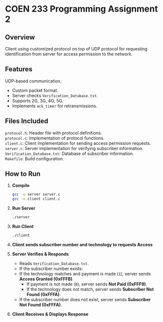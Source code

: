 


# COEN 233 Programming Assignment 2


## Overview

Client using customized protocol on top of UDP protocol for requesting identification from server for access permission to the network.

## Features

   UDP-based communication.
-   Custom packet format.
-   Server checks `Verification_Database.txt`.
-   Supports 2G, 3G, 4G, 5G.
-   Implements `ack_timer` for retransmissions.

 

## Files Included

`protocol.h`: Header file with protocol definitions. <br>
`protocol.c`: Implementation of protocol functions. <br>
`client.c`: Client implementation for sending access permission requests. <br>
`server.c`: Server implementation for verifying subscriber information. <br>
`Verification_Database.txt`: Database of subscriber information. <br>
`Makefile`: Build configuration.<br>





## How to Run

1.  **Compile**
    
    ```sh
    gcc -o server server.c
    gcc -o client client.c
    
    ```
    
2.  **Run Server**
    
    ```sh
    ./server
    
    ```
    
3.  **Run Client**
    
    ```sh
    ./client
    
    ```
    
4. **Client sends subscriber number and technology to requests Access**
    
5.  **Server Verifies & Responds**
    -   Reads `Verification_Database.txt`.
    -   If the subscriber number exists:
    -   If the technology matches and payment is made (`1`), server sends **Access Granted (0xFFFB)**.
        -   If payment is not made (`0`), server sends **Not Paid (0xFFF9)**.
        -   If the technology does not match, server sends **Subscriber Not Found (0xFFFA)**. <br>
    -   If the subscriber number does not exist, server sends **Subscriber Not Found (0xFFFA)**.
    
6.  **Client Receives & Displays Response**
